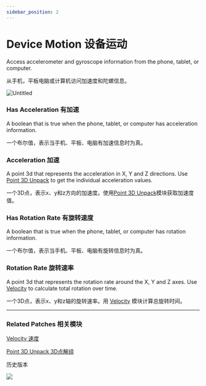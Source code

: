 ```yaml
---
sidebar_position: 2
---
```


# Device Motion 设备运动

Access accelerometer and gyroscope information from the phone, tablet, or computer.

从手机，平板电脑或计算机访问加速度和陀螺信息。

![Untitled](https://s3.us-west-2.amazonaws.com/secure.notion-static.com/613637c1-fb71-4ab3-9ee4-1f9939ddc9fb/Untitled.png?X-Amz-Algorithm=AWS4-HMAC-SHA256&X-Amz-Content-Sha256=UNSIGNED-PAYLOAD&X-Amz-Credential=AKIAT73L2G45EIPT3X45%2F20220602%2Fus-west-2%2Fs3%2Faws4_request&X-Amz-Date=20220602T165555Z&X-Amz-Expires=86400&X-Amz-Signature=4a39d62b41ec64c4205f78048ddb05c1f69edf4881f64fbe77770e078e4bec36&X-Amz-SignedHeaders=host&response-content-disposition=filename%20%3D%22Untitled.png%22&x-id=GetObject)

### Has Acceleration 有加速

A boolean that is true when the phone, tablet, or computer has acceleration information.

一个布尔值，表示当手机、平板、电脑有加速信息时为真。

### Acceleration 加速

A point 3d that represents the acceleration in X, Y and Z directions. Use [Point 3D Unpack](./../Utility/Point%203D%20Unpack.md) to get the individual acceleration values.

一个3D点，表示x、y和z方向的加速度。使用[Point 3D Unpack](./../Utility/Point%203D%20Unpack.md)模块获取加速度值。

### Has Rotation Rate  有旋转速度

A boolean that is true when the phone, tablet, or computer has rotation information.

一个布尔值，表示当手机、平板、电脑有旋转信息时为真。

### Rotation Rate 旋转速率

A point 3d that represents the rotation rate around the X, Y and Z axes. Use [Velocity](./../Utility/Velocity.md) to calculate total rotation over time.

一个3D点，表示x、y和z轴的旋转速率。用 [Velocity](./../Utility/Velocity.md) 模块计算总旋转时间。

------

### Related Patches 相关模块

[Velocity 速度](./../Utility/Velocity.md)

[Point 3D Unpack 3D点解组](./../Utility/Point%203D%20Unpack.md)



历史版本

![](https://s3.us-west-2.amazonaws.com/secure.notion-static.com/a1b2830a-3a89-41cf-9e2b-7e62fccf2d83/Untitled.png?X-Amz-Algorithm=AWS4-HMAC-SHA256&X-Amz-Content-Sha256=UNSIGNED-PAYLOAD&X-Amz-Credential=AKIAT73L2G45EIPT3X45%2F20220602%2Fus-west-2%2Fs3%2Faws4_request&X-Amz-Date=20220602T165605Z&X-Amz-Expires=86400&X-Amz-Signature=736899ec7f0af04e2e70262d7b37d7d5036dbfbb89acbbc6e79b31554494f1fc&X-Amz-SignedHeaders=host&response-content-disposition=filename%20%3D%22Untitled.png%22&x-id=GetObject)
